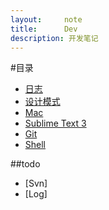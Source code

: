 ```yaml
---
layout:     note
title:      Dev
description: 开发笔记
---
```



#目录

+ [日志](./log.html)
+ [设计模式](./dp.html)
+ [Mac](./dev-mac.html)
+ [Sublime Text 3](./dev-subl.html)
+ [Git](./dev-git.html)
+ [Shell](./dev-shell.html)




##todo

+ [Svn]
+ [Log]




